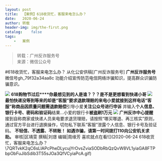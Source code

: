 ```yaml
---
layout:	post
title:	【案例】618收货忙，客服来电怎么办？
date:	2020-06-24
author:	转载
header-img:	img/the-first.png
catalog:	false
tags:
	-	案例
---
```


<blockquote><p>转载：广州反诈服务号<br>
来源：微信公众号</p></blockquote>

#618收货忙，客服来电怎么办？
​从化公安供稿[广州反诈服务号]
**广州反诈服务号**
微信号gh_79f32a34aa8c
功能介绍宣传防范电信网络诈骗知识，提高群众识骗防骗意识。

![]({{site.baseurl}}/postimg/U80CvqU0rQoj28lia8ADCL5AW90zEfIuXVvccckuTvwAfNpzHBuiaRG7LQyt2AE7OveqdVGuAYJ67LY7Hsla8FJw.gif)
**618购物节过后****你最想见到的人是谁？？？**是不是更想看到快递小哥
![]({{site.baseurl}}/postimg/U80CvqU0rQqvZbSOSmwxZN70aEjJicUknz8Uq2EqxtPv0KMyibdeutVWm3Qnv2MicibVmTI1iayBniaVf1VduWbYG1pg.jpeg)
最怕快递没等到等来的却是“客服”要求退款理赔的来电小爱就接到这样电话“客服”称**商品因质量问题需退款赔偿**引导小爱**关注公众号进行申诉**
并输入**个人信息、银行卡号、密码和验证码**结果...小爱的银行卡**被盗刷1万元**
![]({{site.baseurl}}/postimg/U80CvqU0rQpjSxeM6b8GTsoVhmloV6Igo3fAGHxhSdG619jeCDfmXx10FB698CxCQbyD3mARUYlyH8A1IKDIDQ.jpeg)
**广州反诈中心提醒**
接到自称商家或快递人员来电要求退货理赔，请按照“哪买哪退、再三核实”原则，通过官方平台进行退换操作，切勿私下联系“客服”泄露个人信息、银行卡号及验证码。
**不轻信、不透露、不转账！**
**如遇诈骗，请第一时间拨打110向公安机关求助。**
审核|区靖雯
撰稿|刘璟
编辑|周缘芳
喜欢就点在看![](2020-06-24
618收货忙，客服来电怎么办？\\7QRTvkK2qC6sLlAPcPheDLycujYrOvsZviaSODbRbQzQvW8VL1yiaGA8FTPbpObFuJibSdib3T55sJOa3QfVCyiaPcA.gif)
